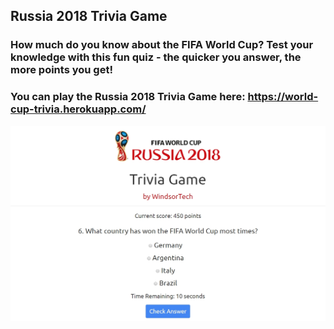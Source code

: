 ## Russia 2018 Trivia Game

### How much do you know about the FIFA World Cup? Test your knowledge with this fun quiz - the quicker you answer, the more points you get!

### You can play the Russia 2018 Trivia Game here: https://world-cup-trivia.herokuapp.com/

![InfoMedia Search](https://github.com/WindsorTech/Trivia-Russia-2018/blob/master/assets/images/world-cup-game.jpg?raw=true)

